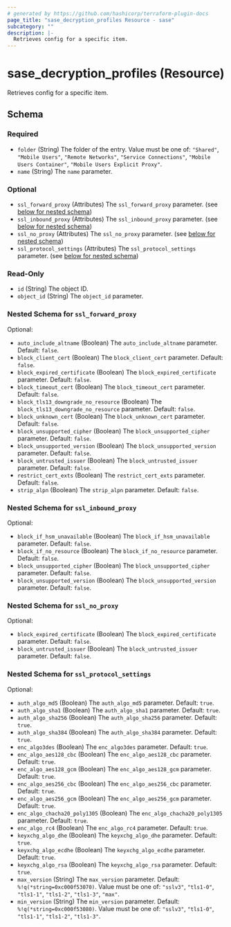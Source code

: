 ```yaml
---
# generated by https://github.com/hashicorp/terraform-plugin-docs
page_title: "sase_decryption_profiles Resource - sase"
subcategory: ""
description: |-
  Retrieves config for a specific item.
---
```


# sase_decryption_profiles (Resource)

Retrieves config for a specific item.



<!-- schema generated by tfplugindocs -->
## Schema

### Required

- `folder` (String) The folder of the entry. Value must be one of: `"Shared"`, `"Mobile Users"`, `"Remote Networks"`, `"Service Connections"`, `"Mobile Users Container"`, `"Mobile Users Explicit Proxy"`.
- `name` (String) The `name` parameter.

### Optional

- `ssl_forward_proxy` (Attributes) The `ssl_forward_proxy` parameter. (see [below for nested schema](#nestedatt--ssl_forward_proxy))
- `ssl_inbound_proxy` (Attributes) The `ssl_inbound_proxy` parameter. (see [below for nested schema](#nestedatt--ssl_inbound_proxy))
- `ssl_no_proxy` (Attributes) The `ssl_no_proxy` parameter. (see [below for nested schema](#nestedatt--ssl_no_proxy))
- `ssl_protocol_settings` (Attributes) The `ssl_protocol_settings` parameter. (see [below for nested schema](#nestedatt--ssl_protocol_settings))

### Read-Only

- `id` (String) The object ID.
- `object_id` (String) The `object_id` parameter.

<a id="nestedatt--ssl_forward_proxy"></a>
### Nested Schema for `ssl_forward_proxy`

Optional:

- `auto_include_altname` (Boolean) The `auto_include_altname` parameter. Default: `false`.
- `block_client_cert` (Boolean) The `block_client_cert` parameter. Default: `false`.
- `block_expired_certificate` (Boolean) The `block_expired_certificate` parameter. Default: `false`.
- `block_timeout_cert` (Boolean) The `block_timeout_cert` parameter. Default: `false`.
- `block_tls13_downgrade_no_resource` (Boolean) The `block_tls13_downgrade_no_resource` parameter. Default: `false`.
- `block_unknown_cert` (Boolean) The `block_unknown_cert` parameter. Default: `false`.
- `block_unsupported_cipher` (Boolean) The `block_unsupported_cipher` parameter. Default: `false`.
- `block_unsupported_version` (Boolean) The `block_unsupported_version` parameter. Default: `false`.
- `block_untrusted_issuer` (Boolean) The `block_untrusted_issuer` parameter. Default: `false`.
- `restrict_cert_exts` (Boolean) The `restrict_cert_exts` parameter. Default: `false`.
- `strip_alpn` (Boolean) The `strip_alpn` parameter. Default: `false`.


<a id="nestedatt--ssl_inbound_proxy"></a>
### Nested Schema for `ssl_inbound_proxy`

Optional:

- `block_if_hsm_unavailable` (Boolean) The `block_if_hsm_unavailable` parameter. Default: `false`.
- `block_if_no_resource` (Boolean) The `block_if_no_resource` parameter. Default: `false`.
- `block_unsupported_cipher` (Boolean) The `block_unsupported_cipher` parameter. Default: `false`.
- `block_unsupported_version` (Boolean) The `block_unsupported_version` parameter. Default: `false`.


<a id="nestedatt--ssl_no_proxy"></a>
### Nested Schema for `ssl_no_proxy`

Optional:

- `block_expired_certificate` (Boolean) The `block_expired_certificate` parameter. Default: `false`.
- `block_untrusted_issuer` (Boolean) The `block_untrusted_issuer` parameter. Default: `false`.


<a id="nestedatt--ssl_protocol_settings"></a>
### Nested Schema for `ssl_protocol_settings`

Optional:

- `auth_algo_md5` (Boolean) The `auth_algo_md5` parameter. Default: `true`.
- `auth_algo_sha1` (Boolean) The `auth_algo_sha1` parameter. Default: `true`.
- `auth_algo_sha256` (Boolean) The `auth_algo_sha256` parameter. Default: `true`.
- `auth_algo_sha384` (Boolean) The `auth_algo_sha384` parameter. Default: `true`.
- `enc_algo3des` (Boolean) The `enc_algo3des` parameter. Default: `true`.
- `enc_algo_aes128_cbc` (Boolean) The `enc_algo_aes128_cbc` parameter. Default: `true`.
- `enc_algo_aes128_gcm` (Boolean) The `enc_algo_aes128_gcm` parameter. Default: `true`.
- `enc_algo_aes256_cbc` (Boolean) The `enc_algo_aes256_cbc` parameter. Default: `true`.
- `enc_algo_aes256_gcm` (Boolean) The `enc_algo_aes256_gcm` parameter. Default: `true`.
- `enc_algo_chacha20_poly1305` (Boolean) The `enc_algo_chacha20_poly1305` parameter. Default: `true`.
- `enc_algo_rc4` (Boolean) The `enc_algo_rc4` parameter. Default: `true`.
- `keyxchg_algo_dhe` (Boolean) The `keyxchg_algo_dhe` parameter. Default: `true`.
- `keyxchg_algo_ecdhe` (Boolean) The `keyxchg_algo_ecdhe` parameter. Default: `true`.
- `keyxchg_algo_rsa` (Boolean) The `keyxchg_algo_rsa` parameter. Default: `true`.
- `max_version` (String) The `max_version` parameter. Default: `%!q(*string=0xc000f53070)`. Value must be one of: `"sslv3"`, `"tls1-0"`, `"tls1-1"`, `"tls1-2"`, `"tls1-3"`, `"max"`.
- `min_version` (String) The `min_version` parameter. Default: `%!q(*string=0xc000f53080)`. Value must be one of: `"sslv3"`, `"tls1-0"`, `"tls1-1"`, `"tls1-2"`, `"tls1-3"`.


